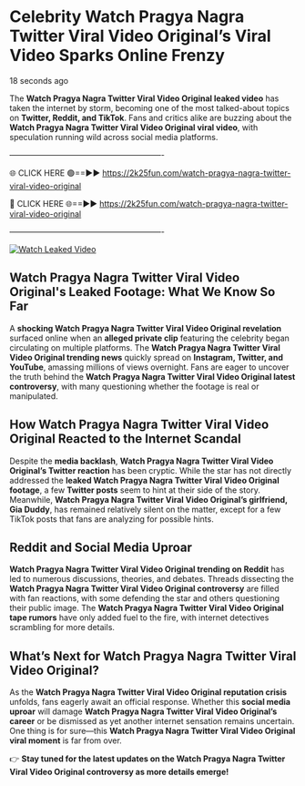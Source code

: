 # Celebrity Watch Pragya Nagra Twitter Viral Video Original’s Viral Video Sparks Online Frenzy

18 seconds ago

The **Watch Pragya Nagra Twitter Viral Video Original leaked video** has taken the internet by storm, becoming one of the most talked-about topics on **Twitter, Reddit, and TikTok**. Fans and critics alike are buzzing about the **Watch Pragya Nagra Twitter Viral Video Original viral video**, with speculation running wild across social media platforms.

———————————————————-

🌐 CLICK HERE 🟢==►► https://2k25fun.com/watch-pragya-nagra-twitter-viral-video-original

🔴 CLICK HERE 🌐==►► https://2k25fun.com/watch-pragya-nagra-twitter-viral-video-original

———————————————————-

[![Watch Leaked Video](https://miro.medium.com/v2/resize:fit:828/format:webp/1*cilzJN44JGOrTw9NJCrNHA.gif "Watch Leaked Video")](https://2k25fun.com/watch-pragya-nagra-twitter-viral-video-original)

## **Watch Pragya Nagra Twitter Viral Video Original's Leaked Footage: What We Know So Far**  
A **shocking Watch Pragya Nagra Twitter Viral Video Original revelation** surfaced online when an **alleged private clip** featuring the celebrity began circulating on multiple platforms. The **Watch Pragya Nagra Twitter Viral Video Original trending news** quickly spread on **Instagram, Twitter, and YouTube**, amassing millions of views overnight. Fans are eager to uncover the truth behind the **Watch Pragya Nagra Twitter Viral Video Original latest controversy**, with many questioning whether the footage is real or manipulated.  

## **How Watch Pragya Nagra Twitter Viral Video Original Reacted to the Internet Scandal**  
Despite the **media backlash**, **Watch Pragya Nagra Twitter Viral Video Original’s Twitter reaction** has been cryptic. While the star has not directly addressed the **leaked Watch Pragya Nagra Twitter Viral Video Original footage**, a few **Twitter posts** seem to hint at their side of the story. Meanwhile, **Watch Pragya Nagra Twitter Viral Video Original’s girlfriend, Gia Duddy**, has remained relatively silent on the matter, except for a few TikTok posts that fans are analyzing for possible hints.  

## **Reddit and Social Media Uproar**  
**Watch Pragya Nagra Twitter Viral Video Original trending on Reddit** has led to numerous discussions, theories, and debates. Threads dissecting the **Watch Pragya Nagra Twitter Viral Video Original controversy** are filled with fan reactions, with some defending the star and others questioning their public image. The **Watch Pragya Nagra Twitter Viral Video Original tape rumors** have only added fuel to the fire, with internet detectives scrambling for more details.  

## **What’s Next for Watch Pragya Nagra Twitter Viral Video Original?**  
As the **Watch Pragya Nagra Twitter Viral Video Original reputation crisis** unfolds, fans eagerly await an official response. Whether this **social media uproar** will damage **Watch Pragya Nagra Twitter Viral Video Original’s career** or be dismissed as yet another internet sensation remains uncertain. One thing is for sure—this **Watch Pragya Nagra Twitter Viral Video Original viral moment** is far from over.  

👉 **Stay tuned for the latest updates on the Watch Pragya Nagra Twitter Viral Video Original controversy as more details emerge!**  